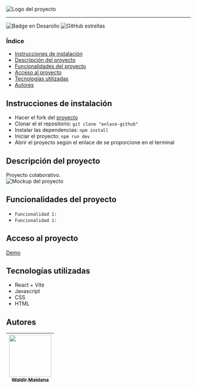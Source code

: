 ![Logo del proyecto](ubicación)  

<hr />

![Badge en Desarollo](https://img.shields.io/badge/Estado-En%20desarrollo-green)
![GitHub estrellas](https://img.shields.io/github/stars/zidjian?style=social)  
### Índice  
- [Instrucciones de instalación](#Instrucciones-de-instalación) 
- [Descripción del proyecto](#Descripción-del-proyecto) 
- [Funcionalidades del proyecto](#Funcionalidades-del-proyecto)  
- [Acceso al proyecto](#Acceso-al-proyecto)  
- [Tecnologías utilizadas](#Tecnologías-utilizadas)  
- [Autores](#Autores)  
## Instrucciones de instalación
- Hacer el fork del [proyecto](https://github.com/zidjian/proyecto-colaborativo) 
- Clonar el el repositorio: `git clone "enlace-github"` 
- Instalar las dependencias: `npm install` 
- Iniciar el proyecto: `npm run dev` 
- Abrir el proyecto según el enlace de se proporcione en el terminal 
## Descripción del proyecto  
Proyecto colaborativo.  
![Mockup del proyecto]()   
## Funcionalidades del proyecto 
- `Funcionalidad 1:`
- `Funcionalidad 1:`
## Acceso al proyecto
[Demo](https://aluraflix-phi-five.vercel.app/)
## Tecnologías utilizadas
- React + Vite
- Javascript
- CSS
- HTML
## Autores
| [<img src='https://www.github.com/zidjian.png' width=115><br><sub>Waldir Maidana </sub>](https://github.com/zidjian) |
| :---: |
